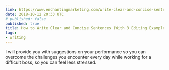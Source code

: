 ```yaml
---
link: https://www.enchantingmarketing.com/write-clear-and-concise-sentences/
date: 2018-10-12 20:33 UTC
# published: false
published: true
title: How to Write Clear and Concise Sentences (With 3 Editing Examples)
tags:
- writing
---
```


I will provide you with suggestions on your performance so you can overcome the challenges you encounter every day while working for a difficult boss, so you can feel less stressed.
